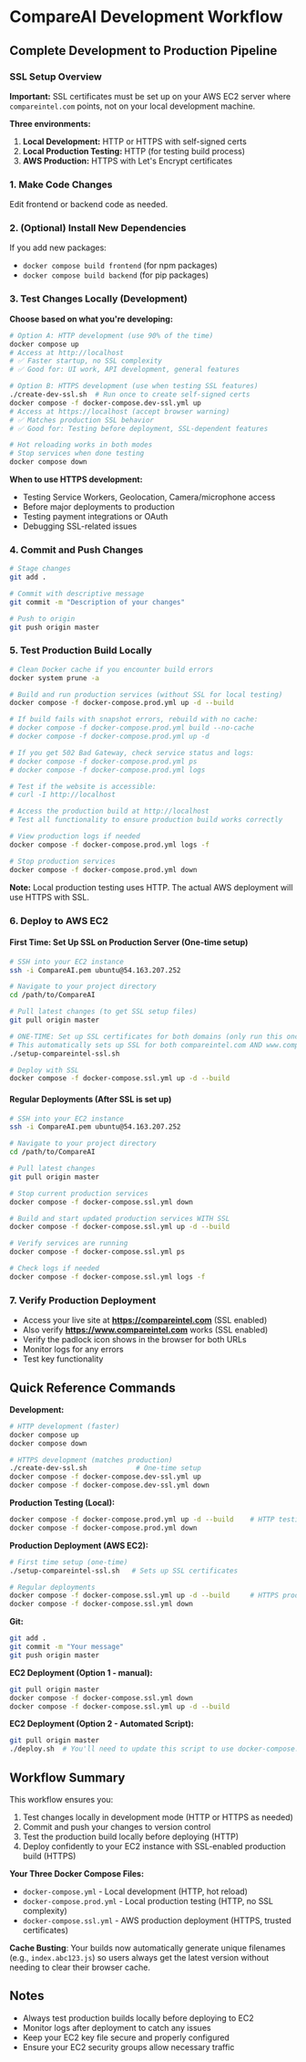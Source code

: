 # CompareAI Development Workflow

## Complete Development to Production Pipeline

### SSL Setup Overview

**Important:** SSL certificates must be set up on your AWS EC2 server where `compareintel.com` points, not on your local development machine.

**Three environments:**
1. **Local Development:** HTTP or HTTPS with self-signed certs
2. **Local Production Testing:** HTTP (for testing build process)
3. **AWS Production:** HTTPS with Let's Encrypt certificates

### 1. Make Code Changes
Edit frontend or backend code as needed.

### 2. (Optional) Install New Dependencies
If you add new packages:
- `docker compose build frontend` (for npm packages)
- `docker compose build backend` (for pip packages)

### 3. Test Changes Locally (Development)

**Choose based on what you're developing:**

```bash
# Option A: HTTP development (use 90% of the time)
docker compose up
# Access at http://localhost
# ✅ Faster startup, no SSL complexity
# ✅ Good for: UI work, API development, general features

# Option B: HTTPS development (use when testing SSL features)
./create-dev-ssl.sh  # Run once to create self-signed certs
docker compose -f docker-compose.dev-ssl.yml up
# Access at https://localhost (accept browser warning)
# ✅ Matches production SSL behavior
# ✅ Good for: Testing before deployment, SSL-dependent features

# Hot reloading works in both modes
# Stop services when done testing
docker compose down
```

**When to use HTTPS development:**
- Testing Service Workers, Geolocation, Camera/microphone access
- Before major deployments to production
- Testing payment integrations or OAuth
- Debugging SSL-related issues

### 4. Commit and Push Changes
```bash
# Stage changes
git add .

# Commit with descriptive message
git commit -m "Description of your changes"

# Push to origin
git push origin master
```

### 5. Test Production Build Locally
```bash
# Clean Docker cache if you encounter build errors
docker system prune -a

# Build and run production services (without SSL for local testing)
docker compose -f docker-compose.prod.yml up -d --build

# If build fails with snapshot errors, rebuild with no cache:
# docker compose -f docker-compose.prod.yml build --no-cache
# docker compose -f docker-compose.prod.yml up -d

# If you get 502 Bad Gateway, check service status and logs:
# docker compose -f docker-compose.prod.yml ps
# docker compose -f docker-compose.prod.yml logs

# Test if the website is accessible:
# curl -I http://localhost

# Access the production build at http://localhost
# Test all functionality to ensure production build works correctly

# View production logs if needed
docker compose -f docker-compose.prod.yml logs -f

# Stop production services
docker compose -f docker-compose.prod.yml down
```

**Note:** Local production testing uses HTTP. The actual AWS deployment will use HTTPS with SSL.

### 6. Deploy to AWS EC2

#### First Time: Set Up SSL on Production Server (One-time setup)
```bash
# SSH into your EC2 instance
ssh -i CompareAI.pem ubuntu@54.163.207.252

# Navigate to your project directory
cd /path/to/CompareAI

# Pull latest changes (to get SSL setup files)
git pull origin master

# ONE-TIME: Set up SSL certificates for both domains (only run this once)
# This automatically sets up SSL for both compareintel.com AND www.compareintel.com
./setup-compareintel-ssl.sh

# Deploy with SSL
docker compose -f docker-compose.ssl.yml up -d --build
```

#### Regular Deployments (After SSL is set up)
```bash
# SSH into your EC2 instance
ssh -i CompareAI.pem ubuntu@54.163.207.252

# Navigate to your project directory
cd /path/to/CompareAI

# Pull latest changes
git pull origin master

# Stop current production services
docker compose -f docker-compose.ssl.yml down

# Build and start updated production services WITH SSL
docker compose -f docker-compose.ssl.yml up -d --build

# Verify services are running
docker compose -f docker-compose.ssl.yml ps

# Check logs if needed
docker compose -f docker-compose.ssl.yml logs -f
```

### 7. Verify Production Deployment
- Access your live site at **https://compareintel.com** (SSL enabled)
- Also verify **https://www.compareintel.com** works (SSL enabled)
- Verify the padlock icon shows in the browser for both URLs
- Monitor logs for any errors
- Test key functionality

## Quick Reference Commands

**Development:**
```bash
# HTTP development (faster)
docker compose up              
docker compose down            

# HTTPS development (matches production)
./create-dev-ssl.sh            # One-time setup
docker compose -f docker-compose.dev-ssl.yml up
docker compose -f docker-compose.dev-ssl.yml down
```

**Production Testing (Local):**
```bash
docker compose -f docker-compose.prod.yml up -d --build    # HTTP testing
docker compose -f docker-compose.prod.yml down
```

**Production Deployment (AWS EC2):**
```bash
# First time setup (one-time)
./setup-compareintel-ssl.sh   # Sets up SSL certificates

# Regular deployments
docker compose -f docker-compose.ssl.yml up -d --build     # HTTPS production
docker compose -f docker-compose.ssl.yml down
```

**Git:**
```bash
git add .
git commit -m "Your message"
git push origin master
```

**EC2 Deployment (Option 1 - manual):**
```bash
git pull origin master
docker compose -f docker-compose.ssl.yml down
docker compose -f docker-compose.ssl.yml up -d --build
```

**EC2 Deployment (Option 2 - Automated Script):**
```bash
git pull origin master
./deploy.sh  # You'll need to update this script to use docker-compose.ssl.yml
```

## Workflow Summary
This workflow ensures you:
1. Test changes locally in development mode (HTTP or HTTPS as needed)
2. Commit and push your changes to version control
3. Test the production build locally before deploying (HTTP)
4. Deploy confidently to your EC2 instance with SSL-enabled production build (HTTPS)

**Your Three Docker Compose Files:**
- `docker-compose.yml` - Local development (HTTP, hot reload)
- `docker-compose.prod.yml` - Local production testing (HTTP, no SSL complexity)
- `docker-compose.ssl.yml` - AWS production deployment (HTTPS, trusted certificates)

**Cache Busting**: Your builds now automatically generate unique filenames (e.g., `index.abc123.js`) so users always get the latest version without needing to clear their browser cache.

## Notes
- Always test production builds locally before deploying to EC2
- Monitor logs after deployment to catch any issues
- Keep your EC2 key file secure and properly configured
- Ensure your EC2 security groups allow necessary traffic
